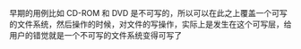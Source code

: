 早期的用例比如 CD-ROM 和 DVD 是不可写的，所以可以在此之上覆盖一个可写的文件系统，然后操作的时候，对文件的写操作，实际上是发生在这个可写层，给用户的错觉就是一个不可写的文件系统变得可写了
